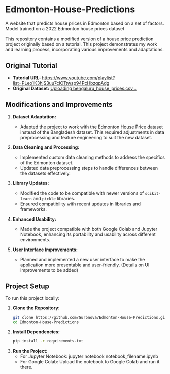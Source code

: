 # Edmonton-House-Predictions
A website that predicts house prices in Edmonton based on a set of factors. Model trained on a 2022 Edmonton house prices dataset

This repository contains a modified version of a house price prediction project originally based on a tutorial. This project demonstrates my work and learning process, incorporating various improvements and adaptations.

## Original Tutorial

- **Tutorial URL:** https://www.youtube.com/playlist?list=PLeo1K3hjS3uu7clOTtwsp94PcHbzqpAdg
- **Original Dataset:** [Uploading bengaluru_house_prices.csv…]()


## Modifications and Improvements

1. **Dataset Adaptation:**
   - Adapted the project to work with the Edmonton House Price dataset instead of the Bangladesh dataset. This required adjustments in data preprocessing and feature engineering to suit the new dataset.

2. **Data Cleaning and Processing:**
   - Implemented custom data cleaning methods to address the specifics of the Edmonton dataset.
   - Updated data preprocessing steps to handle differences between the datasets effectively.

3. **Library Updates:**
   - Modified the code to be compatible with newer versions of `scikit-learn` and `pickle` libraries.
   - Ensured compatibility with recent updates in libraries and frameworks.

4. **Enhanced Usability:**
   - Made the project compatible with both Google Colab and Jupyter Notebook, enhancing its portability and usability across different environments.

5. **User Interface Improvements:**
   - Planned and implemented a new user interface to make the application more presentable and user-friendly. (Details on UI improvements to be added)

## Project Setup

To run this project locally:

1. **Clone the Repository:**
   ```sh
   git clone https://github.com/Gurbnova/Edmonton-House-Predictions.git
   cd Edmonton-House-Predictions
2. **Install Dependencies:**
   ```sh
   pip install -r requirements.txt

3. **Run the Project:**
   - For Jupyter Notebook: jupyter notebook notebook_filename.ipynb
   - For Google Colab: Upload the notebook to Google Colab and run it there.
